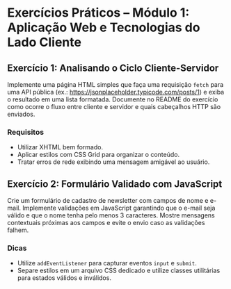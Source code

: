 # Exercícios Práticos – Módulo 1: Aplicação Web e Tecnologias do Lado Cliente

## Exercício 1: Analisando o Ciclo Cliente-Servidor
Implemente uma página HTML simples que faça uma requisição `fetch` para uma API pública (ex.: https://jsonplaceholder.typicode.com/posts/1) e exiba o resultado em uma lista formatada. Documente no README do exercício como ocorre o fluxo entre cliente e servidor e quais cabeçalhos HTTP são enviados.

### Requisitos
- Utilizar XHTML bem formado.
- Aplicar estilos com CSS Grid para organizar o conteúdo.
- Tratar erros de rede exibindo uma mensagem amigável ao usuário.

## Exercício 2: Formulário Validado com JavaScript
Crie um formulário de cadastro de newsletter com campos de nome e e-mail. Implemente validações em JavaScript garantindo que o e-mail seja válido e que o nome tenha pelo menos 3 caracteres. Mostre mensagens contextuais próximas aos campos e evite o envio caso as validações falhem.

### Dicas
- Utilize `addEventListener` para capturar eventos `input` e `submit`.
- Separe estilos em um arquivo CSS dedicado e utilize classes utilitárias para estados válidos e inválidos.
